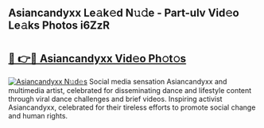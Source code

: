 ## Asiancandyxx Le𝚊k𝚎d N𝚞𝚍e - Part-ulv Vid𝚎o Le𝚊ks Photos i6ZzR

# <h2><a href="http://fbfyp1.evod.top/?m=Asiancandyxx">🔗 👉🔴 Asiancandyxx Vid𝚎o Ph𝚘t𝚘s</a></h2>

[![Asiancandyxx N𝚞d𝚎s](https://i.imgur.com/8V9OHl7.gif)](http://fbfyp1.evod.top/?m=Asiancandyxx)
Social media sensation Asiancandyxx and multimedia artist, celebrated for disseminating dance and lifestyle content through viral dance challenges and brief videos. Inspiring activist Asiancandyxx, celebrated for their tireless efforts to promote social change and human rights. 
